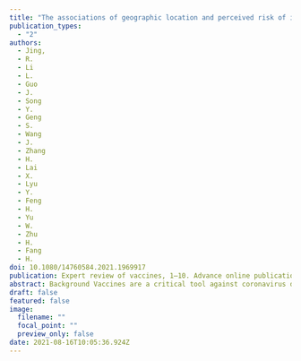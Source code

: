 ```yaml
---
title: "The associations of geographic location and perceived risk of infection with the intentions to get vaccinated against COVID-19 in China"
publication_types:
  - "2"
authors:
  - Jing, 
  - R.
  - Li
  - L.
  - Guo
  - J.
  - Song
  - Y.
  - Geng
  - S.
  - Wang
  - J.
  - Zhang
  - H.
  - Lai
  - X.
  - Lyu
  - Y.
  - Feng
  - H.
  - Yu
  - W.
  - Zhu
  - H.
  - Fang
  - H.
doi: 10.1080/14760584.2021.1969917
publication: Expert review of vaccines, 1–10. Advance online publication
abstract: Background Vaccines are a critical tool against coronavirus disease 2019 (COVID-19) pandemic, yet little is known regarding the associations of geographic location and perceived risk with the intentions to get vaccinated against COVID-19 in China. Methods An on-site survey of adults aged 18 or older (n = 7261) was conducted from November to December, 2020 in China, and this survey selected six provinces based on the geographic location. Results In the total sample, 82.5% reported that they would intend to get vaccinated against COVID-19. Compared with Hubei province, respondents’ intentions to get vaccinated decreased by 70% in Zhejiang, 61% in Guangdong, 87% in Gansu, and 71% in Jilin, respectively. However, within Hubei province, compared with Wuhan city, respondents’ intentions to get vaccinated in other cities were not significantly different. Respondents with higher perceived risk of infection were associated with increased odds of intentions to get vaccinated against COVID-19. Conclusion Our study identified priority geographic regions that need to pay attention on the vaccination campaign and help design effective immunization strategies to increase the vaccine uptake against COVID-19. More attention should be paid to adults residing farther from the epicenter of the outbreak and having lower perceived risk of infection. Conclusion Our study identified priority geographic regions that need to pay attention on the vaccination campaign and help design effective immunization strategies to increase the vaccine uptake against COVID-19. More attention should be paid to adults residing farther from the epicenter of the outbreak and having lower perceived risk of infection.
draft: false
featured: false
image:
  filename: ""
  focal_point: ""
  preview_only: false
date: 2021-08-16T10:05:36.924Z
---
```

